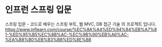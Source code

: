 # 인프런 스프링 입문
스프링 입문 - 코드로 배우는 스프링 부트, 웹 MVC, DB 접근 기술 의 프로젝트 입니다.
https://www.inflearn.com/course/%EC%8A%A4%ED%94%84%EB%A7%81-%ED%95%B5%EC%8B%AC-%EC%9B%90%EB%A6%AC-%EA%B8%B0%EB%B3%B8%ED%8E%B8
